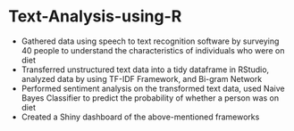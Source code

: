 # Text-Analysis-using-R
- Gathered data using speech to text recognition software by surveying 40 people to understand the characteristics of individuals who were on diet <br>
- Transferred unstructured text data into a tidy dataframe in RStudio, analyzed data by using TF-IDF Framework, and Bi-gram Network <br>
- Performed sentiment analysis on the transformed text data, used Naive Bayes Classifier to predict the probability of whether a person was on diet <br>
- Created a Shiny dashboard of the above-mentioned frameworks
